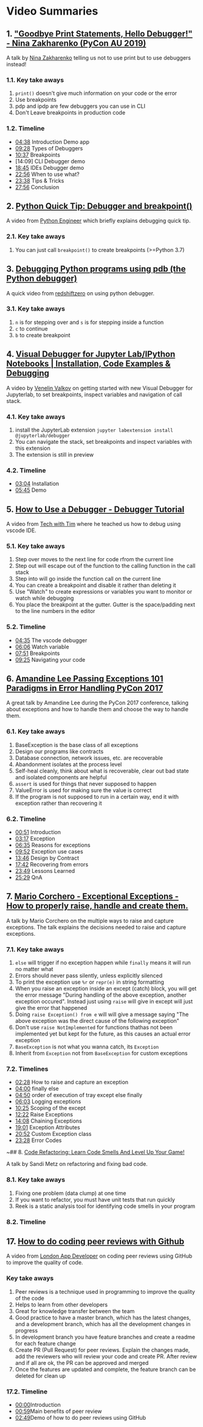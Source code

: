 # Video Summaries

## 1. ["Goodbye Print Statements, Hello Debugger!" - Nina Zakharenko (PyCon AU 2019)](https://www.youtube.com/watch?v=HHrVBKZLolg)

A talk by [Nina Zakharenko](https://twitter.com/nnja) telling us not to use print but to use debuggers instead!

### 1.1. Key take aways

1. `print()` doesn't give much information on your code or the error
2. Use breakpoints
3. pdp and ipdp are few debuggers you can use in CLI
4. Don't Leave breakpoints in production code

### 1.2. Timeline

* [04:38](https://youtu.be/HHrVBKZLolg?t=278) Introduction Demo app
* [09:28](https://youtu.be/HHrVBKZLolg?t=568) Types of Debuggers
* [10:37](https://youtu.be/HHrVBKZLolg?t=637) Breakpoints
* [14:09] CLI Debugger demo
* [18:45](https://youtu.be/HHrVBKZLolg?t=1125) IDEs Debugger demo
* [22:56](https://youtu.be/HHrVBKZLolg?t=1375) When to use what?
* [23:38](https://youtu.be/HHrVBKZLolg?t=1418) Tips & Tricks
* [27:56](https://youtu.be/HHrVBKZLolg?t=1676) Conclusion

## 2. [Python Quick Tip: Debugger and breakpoint()](https://www.youtube.com/watch?v=aZJnGOwzHtU)

A video from [Python Engineer](https://www.youtube.com/channel/UCbXgNpp0jedKWcQiULLbDTA) which briefly explains debugging quick tip.

### 2.1. Key take aways

1. You can just call `breakpoint()` to create breakpoints (>=Python 3.7)

## 3. [Debugging Python programs using pdb (the Python debugger)](https://www.youtube.com/watch?v=IzgSl-tkPPg)

A quick video from [redshiftzero](https://www.youtube.com/channel/UC_ChPWb8UjvkGKszdSomfeg) on using python debugger.

### 3.1. Key take aways

1. `n` is for stepping over and `s` is for stepping inside a function
2. `c` to continue
3. `b` to create breakpoint

## 4. [Visual Debugger for Jupyter Lab/IPython Notebooks | Installation, Code Examples & Debugging](https://www.youtube.com/watch?v=16DhtEOJwTA)

A video by [Venelin Valkov](https://www.youtube.com/channel/UCoW_WzQNJVAjxo4osNAxd_g) on getting started with new Visual Debugger for Jupyterlab, to set breakpoints, inspect variables and navigation of call stack.

### 4.1. Key take aways

1. install the JupyterLab extension `jupyter labextension install @jupyterlab/debugger`
2. You can navigate the stack, set breakpoints and inspect variables with this extension
3. The extension is still in preview

### 4.2. Timeline

* [03:04](https://youtu.be/16DhtEOJwTA?t=184) Installation
* [05:45](https://youtu.be/16DhtEOJwTA?t=345) Demo

## 5. [How to Use a Debugger - Debugger Tutorial](https://www.youtube.com/watch?v=7qZBwhSlfOo)

A video from [Tech with Tim](https://www.youtube.com/channel/UC4JX40jDee_tINbkjycV4Sg) where he teached us how to debug using vscode IDE.

### 5.1. Key take aways

1. Step over moves to the next line for code rfrom the current line
2. Step out will escape out of the function to the calling function in the call stack
3. Step into will go inside the function call on the current line
4. You can create a breakpoint and disable it rather than deleting it
5. Use "Watch" to create expressions or variables you want to monitor or watch while debugging
6. You place the breakpoint at the gutter. Gutter is the space/padding next to the line numbers in the editor

### 5.2. Timeline

* [04:35](https://youtu.be/7qZBwhSlfOo?t=275) The vscode debugger
* [06:06](https://youtu.be/7qZBwhSlfOo?t=368) Watch variable
* [07:51](https://youtu.be/7qZBwhSlfOo?t=368) Breakpoints
* [09:25](https://youtu.be/7qZBwhSlfOo?t=565) Navigating your code

## 6. [Amandine Lee Passing Exceptions 101 Paradigms in Error Handling PyCon 2017](https://www.youtube.com/watch?v=BMtJbrvwlmo)

A great talk by Amandine Lee during the PyCon 2017 conference, talking about exceptions and how to handle them and choose the way to handle them.

### 6.1. Key take aways

1. BaseException is the base class of all exceptions
2. Design our programs like contracts
3. Database connection, network issues, etc. are recoverable
4. Abandonment isolates at the process level
5. Self-heal cleanly, think about what is recoverable, clear out bad state and isolated components are helpful
6. `assert` is used for things that never supposed to happen
7. ValueError is used for making sure the value is correct
8. If the program is not supposed to run in a certain way, end it with exception rather than recovering it

### 6.2. Timeline

* [00:51](https://www.youtube.com/watch?v=BMtJbrvwlmo&t=51s) Introduction
* [03:17](https://www.youtube.com/watch?v=BMtJbrvwlmo&t=197s) Exception
* [06:35](https://www.youtube.com/watch?v=BMtJbrvwlmo&t=395s) Reasons for exceptions
* [09:52](https://www.youtube.com/watch?v=BMtJbrvwlmo&t=592s) Exception use cases
* [13:46](https://www.youtube.com/watch?v=BMtJbrvwlmo&t=826s) Design by Contract
* [17:42](https://www.youtube.com/watch?v=BMtJbrvwlmo&t=1062s) Recovering from errors
* [23:49](https://www.youtube.com/watch?v=BMtJbrvwlmo&t=1429s) Lessons Learned  
* [25:29](https://www.youtube.com/watch?v=BMtJbrvwlmo&t=1529s) QnA

## 7. [Mario Corchero - Exceptional Exceptions - How to properly raise, handle and create them.](https://www.youtube.com/watch?v=V2fGAv2R5j8)

A talk by Mario Corchero on the multiple ways to raise and capture exceptions. The talk explains the decisions needed to raise and capture exceptions.

### 7.1. Key take aways

1. `else` will trigger if no exception happen while `finally` means it will run no matter what
2. Errors should never pass silently, unless explicitly silenced
3. To print the exception use `%r` or `repr(e)` in string formatting
4. When you raise an exception inside an except (catch) block, you will get the error message "During handling of the above exception, another exception occured". Instead just using `raise` will give in except will just give the error that happened
5. Doing `raise Exception() from e` will will give a message saying "The above exception was the direct cause of the following exception" 
6. Don't use `raise NotImplemented` for  functions thathas not been implemented yet but kept for the future, as this causes an actual error exception
7. `BaseException` is not what you wanna catch, its `Exception`
8. Inherit from `Exception` not from `BaseException` for custom exceptions

### 7.2. Timelines

* [02:28](https://www.youtube.com/watch?v=V2fGAv2R5j8&t=148s) How to raise and capture an exception  
* [04:00](https://www.youtube.com/watch?v=V2fGAv2R5j8&t=240s) finally else  
* [04:50](https://www.youtube.com/watch?v=V2fGAv2R5j8&t=290s) order of execution of tray except else finally  
* [06:03](https://www.youtube.com/watch?v=V2fGAv2R5j8&t=363s) Logging exceptions  
* [10:25](https://www.youtube.com/watch?v=V2fGAv2R5j8&t=625s) Scoping of the except  
* [12:22](https://www.youtube.com/watch?v=V2fGAv2R5j8&t=742s) Raise Exceptions  
* [14:08](https://www.youtube.com/watch?v=V2fGAv2R5j8&t=848s) Chaining Exceptions  
* [19:01](https://www.youtube.com/watch?v=V2fGAv2R5j8&t=1141s) Exception Attributes  
* [20:52](https://www.youtube.com/watch?v=V2fGAv2R5j8&t=1252s) Custom Exception class  
* [23:28](https://www.youtube.com/watch?v=V2fGAv2R5j8&t=1408s) Error Codes

~## 8. [Code Refactoring: Learn Code Smells And Level Up Your Game!](https://www.youtube.com/watch?v=D4auWwMsEnY)

A talk by Sandi Metz on refactoring and fixing bad code.

### 8.1. Key take aways

1. Fixing one problem (data clump) at one time
2. If you want to refactor, you must have unit tests that run quickly
3. Reek is a static analysis tool for identifying code smells in your program

### 8.2. Timeline

## 17. [How to do coding peer reviews with Github](https://www.youtube.com/watch?v=8fx-EaOUK2E)

A video from [London App Developer](https://www.youtube.com/channel/UC3RtgbslbAvE-5FFBkSgpig) on coding peer reviews using GitHub to improve the quality of code.

### Key take aways

1. Peer reviews is a technique used in programming to improve the quality of the code
2. Helps to learn from other developers
3. Great for knowledge transfer between the team
4. Good practice to have a master branch, which has the latest changes, and a development branch, which has all the development changes in progress
5. In development branch you have feature branches and create a readme for each feature change
6. Create PR (Pull Request) for peer reviews. Explain the changes made, add the reviewers who will review your code and create PR. After review and if all are ok, the PR can be approved and merged
7. Once the features are updated and complete, the feature branch can be deleted for clean up

### 17.2. Timeline

* [00:00](https://www.youtube.com/watch?v=8fx-EaOUK2E&t=0s)​ Introduction
* [00:59](https://www.youtube.com/watch?v=8fx-EaOUK2E&t=59s)​ Main benefits of peer review
* [02:49](https://www.youtube.com/watch?v=8fx-EaOUK2E&t=169s)​ Demo of how to do peer reviews using GitHub